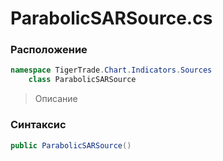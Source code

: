 
# ParabolicSARSource.cs
### Расположение
```csharp
namespace TigerTrade.Chart.Indicators.Sources  
    class ParabolicSARSource
```

> Описание

### Синтаксис
```csharp
public ParabolicSARSource()
```
